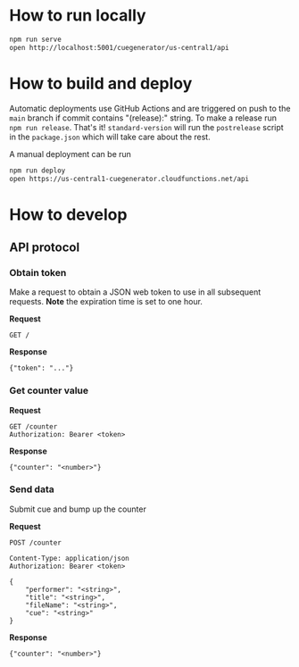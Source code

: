 # How to run locally

```bash
npm run serve
open http://localhost:5001/cuegenerator/us-central1/api
```

# How to build and deploy

Automatic deployments use GitHub Actions and are triggered on push to the `main` branch if commit contains "(release):" string. To make a release run `npm run release`. That's it! `standard-version` will run the `postrelease` script in the `package.json` which will take care about the rest.

A manual deployment can be run

```bash
npm run deploy
open https://us-central1-cuegenerator.cloudfunctions.net/api
```

# How to develop

## API protocol

### Obtain token

Make a request to obtain a JSON web token to use in all subsequent requests. **Note** the expiration time is set to one hour.

**Request**

```
GET /
```

**Response**

```
{"token": "..."}
```

### Get counter value

**Request**

```
GET /counter
Authorization: Bearer <token>
```

**Response**

```
{"counter": "<number>"}
```

### Send data

Submit cue and bump up the counter

**Request**

```
POST /counter

Content-Type: application/json
Authorization: Bearer <token>

{
	"performer": "<string>",
	"title": "<string>",
	"fileName": "<string>",
	"cue": "<string>"
}
```

**Response**

```
{"counter": "<number>"}
```
